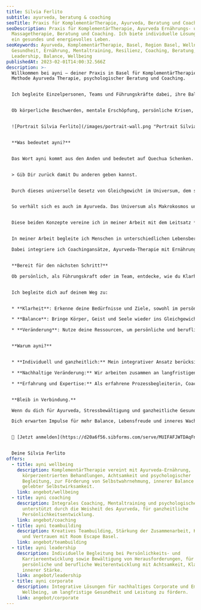 ```yaml
---
title: Silvia Ferlito
subtitle: ayurveda, beratung & coaching
seoTitle: Praxis für KomplementärTherapie, Ayurveda, Beratung und Coaching in Basel!
seoDescription: Praxis für KomplementärTherapie, Ayurveda Ernährungs- und
  Massagetherapie, Beratung und Coaching. Ich biete individuelle Lösungen für
  ein gesundes und energievolles Leben.
seoKeywords: Ayurveda, KomplementärTherapie, Basel, Region Basel, Wellness,
  Gesundheit, Ernährung, Mentaltraining, Resilienz, Coaching, Beratung,
  Leadership, Balance, Wellbeing
publishedAt: 2023-02-01T14:00:32.566Z
description: >-
  Willkommen bei ayni – deiner Praxis in Basel für KomplementärTherapie in der
  Methode Ayurveda Therapie, psychologischer Beratung und Coaching. 


  Ich begleite Einzelpersonen, Teams und Führungskräfte dabei, ihre Balance zu stärken, ihr Potenzial zu entfalten und Wandel bewusst zu gestalten.


  Ob körperliche Beschwerden, mentale Erschöpfung, persönliche Krisen, Weiterentwicklung oder berufliche Herausforderungen. Bei ayni findest du einen Raum für Reflexion, Wachstum und nachhaltige Veränderung. Ich arbeite mit einem integrativen Ansatz, der die Weisheit des Ayurveda mit moderner Prozessbegleitung verbindet - individuell, achtsam und auf Augenhöhe.


  ![Portrait Silvia Ferlito](/images/portrait-wall.png "Portrait Silvia Ferlito")


  **Was bedeutet ayni?**


  Das Wort ayni kommt aus den Anden und bedeutet auf Quechua Schenken. Damit wird die gegenseitige Hilfe der Mitglieder einer Gemeinschaft beschrieben. Ayni bezeichnet somit die Gegenseitigkeit und Wechselbeziehung zwischen dem Innen und Aussen, dem Nehmen und Geben.


  > Gib Dir zurück damit Du anderen geben kannst.


  Durch dieses universelle Gesetz von Gleichgewicht im Universum, dem ständigen Austausch zwischen Mensch, Natur und Universum auch auf energetischer Ebene ist das eine im Anderen vorhanden.


  So verhält sich es auch im Ayurveda. Das Universum als Makrokosmos und der Mensch als Mikrokosmos widerspiegeln sich in einem direkten Zusammenhang und stehen in Wechselbeziehung zu sich.


  Diese beiden Konzepte vereine ich in meiner Arbeit mit dem Leitsatz *„Gib Dir zurück, damit Du anderen geben kannst.“* für ein Gleichgewicht zwischen Mensch, Natur und Universum und für den Einklang zwischen Körper, Geist und Seele. Denn nur, wenn wir uns selbst wieder in Balance bringen, können wir auch unsere volle Kraft entfalten.


  In meiner Arbeit begleite ich Menschen in unterschiedlichen Lebensbereichen, von persönlichem Wachstum und Leadership-Entwicklung bis hin zu komplementärtherapeutischen Prozessen.

  Dabei integriere ich Coachingansätze, Ayurveda-Therapie mit Ernährung, Massage, Lifestyle-Beratung, Achtsamkeit und Wellbeing zu einer individuellen, ganzheitlichen Begleitung - auf körperlicher, mentaler und emotionaler Ebene.


  **Bereit für den nächsten Schritt?**

  Ob persönlich, als Führungskraft oder im Team, entdecke, wie du Klarheit gewinnst, innere Balance stärkst und bewusste Veränderung gestaltest. Vereinbare dein erstes Gespräch - ich freue mich, dich kennenzulernen.


  Ich begleite dich auf deinem Weg zu:


  * **Klarheit**: Erkenne deine Bedürfnisse und Ziele, sowohl im persönlichen als auch im beruflichen Kontext.

  * **Balance**: Bringe Körper, Geist und Seele wieder ins Gleichgewicht und aktiviere deine natürlichen Heilungskräfte.

  * **Veränderung**: Nutze deine Ressourcen, um persönliche und berufliche Herausforderungen zu meistern und zu wachsen.


  **Warum ayni?**


  * **Individuell und ganzheitlich:** Mein integrativer Ansatz berücksichtigt deine ganz persönlichen Bedürfnisse – mit einem Fokus auf Körper, Geist und Seele.

  * **Nachhaltige Veränderung:** Wir arbeiten zusammen an langfristigen Lösungen, die dir helfen, dich nachhaltig weiterzuentwickeln.

  * **Erfahrung und Expertise:** Als erfahrene Prozessbegleiterin, Coach und Ayurveda-Therapeutin biete ich dir fundierte Unterstützung in allen Lebensbereichen.


  **Bleib in Verbindung.**

  Wenn du dich für Ayurveda, Stressbewältigung und ganzheitliche Gesundheit interessierst, lade ich dich herzlich ein, meinen Newsletter zu abonnieren.

  Dich erwarten Impulse für mehr Balance, Lebensfreude und inneres Wachstum.


  📨 [Jetzt anmelden](https://d20a6f56.sibforms.com/serve/MUIFAFJWTDAqFnb3TaHJD_nHVWXlVO-bQSxg2g0FG9Ca6pOFdFgtsycARkvzYqko_s1SQIJL4pZtJFS4snC_wkasbRP1-r8tziHEexVc79dXB2h1PPoS1otMGuvNtf4DInkxp8NSNLTG2kyu3PsxIlIjVCyX9ATs4oGWf_GUlfzutPJwTyx4bUFmUJcl-NTMzhOwhENFXHJp8CV0)


  Deine Silvia Ferlito
offers:
  - title: ayni wellbeing
    description: KomplementärTherapie vereint mit Ayurveda-Ernährung,
      körperzentrierten Behandlungen, Achtsamkeit und psychologischer
      Begleitung, zur Förderung von Selbstwahrnehmung, innerer Balance und
      gelebter Selbstwirksamkeit.
    link: angebot/wellbeing
  - title: ayni coaching
    description: Integrales Coaching, Mentaltraining und psychologische Beratung,
      unterstützt durch die Weisheit des Ayurveda, für ganzheitliche
      Persönlichkeitsentwicklung.
    link: angebot/coaching
  - title: ayni teambuilding
    description: Kreatives Teambuilding, Stärkung der Zusammenarbeit, Kommunikation
      und Vertrauen mit Room Escape Basel.
    link: angebot/teambuilding
  - title: ayni leadership
    description: Individuelle Begleitung bei Persönlichkeits- und
      Karriereentwicklung sowie Bewältigung von Herausforderungen, für deine
      persönliche und berufliche Weiterentwicklung mit Achtsamkeit, Klarheit und
      innerer Stärke.
    link: angebot/leadership
  - title: ayni corporate
    description: Integrative Lösungen für nachhaltiges Corporate und Employee
      Wellbeing, um langfristige Gesundheit und Leistung zu fördern.
    link: angebot/corporate
---
```

